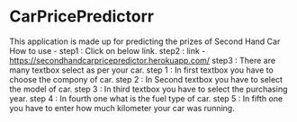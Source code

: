 # CarPricePredictorr
This application is made up for predicting the prizes of Second Hand Car <br/>
How to use -
  step1 : Click on below link.
  step2 : link - https://secondhandcarpricepredictor.herokuapp.com/
  step3 : There are many textbox select as per your car.
        step 1 : In first textbox you have to choose the compony of car. 
        step 2 : In Second textbox you have to select the model of car.
        step 3 : In third textbox you have to select the purchasing year.
        step 4 : In fourth one what is the fuel type of car.
        step 5 : In fifth one you have to enter how much kilometer your car was running.

